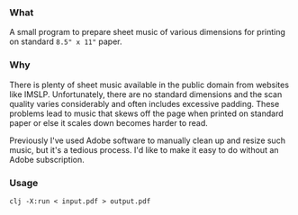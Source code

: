 ### What

A small program to prepare sheet music of various dimensions for printing on standard `8.5" x 11"` paper.

### Why

There is plenty of sheet music available in the public domain from websites like IMSLP. Unfortunately, there are no standard dimensions and the scan quality varies considerably and often includes excessive padding. These problems lead to music that skews off the page when printed on standard paper or else it scales down becomes harder to read.

Previously I've used Adobe software to manually clean up and resize such music, but it's a tedious process. I'd like to make it easy to do without an Adobe subscription.


### Usage

```shell
clj -X:run < input.pdf > output.pdf
```
